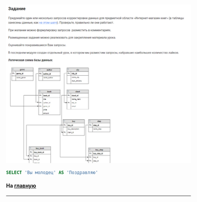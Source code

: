 

<img src="../art/2.5.10.task.png" alt="solution" >

```sql 
SELECT 'Вы молодец' AS 'Поздравляю' 
```


#### На [главную](https://github.com/BEPb/stepik_sql#readme)

---


